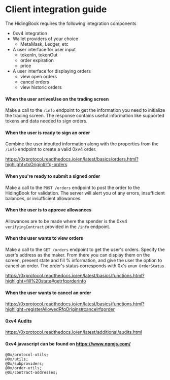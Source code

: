 # Client integration guide

The HidingBook requires the following integration components

 * 0xv4 integration
 * Wallet providers of your choice
    * MetaMask, Ledger, etc
 * A user interface for user input
    * tokenIn, tokenOut
    * order expiration
    * price
 * A user interface for displaying orders
    * view open orders
    * cancel orders
    * view historic orders

#### When the user arrivesUse on the trading screen
Make a call to the `/info` endpoint to get the information you need to initialize the trading screen. The response contains useful information like supported tokens and data needed to sign orders. 

#### When the user is ready to sign an order
Combine the user inputted information along with the properties from the `/info` endpoint to create a valid 0xv4 order.

https://0xprotocol.readthedocs.io/en/latest/basics/orders.html?highlight=txOrigin#rfq-orders

#### When you're ready to submit a signed order
Make a call to the `POST /orders` endpoint to post the order to the HidingBook for validation. The server will alert you of any errors, insufficient balances, or insufficient allowances.

#### When the user is to approve allowances
Allowances are to be made where the spender is the 0xv4 `verifyingContract` provided in the `/info` endpoint.  

#### When the user wants to view orders
Make a call to the `GET /orders` endpoint to get the user's orders. Specify the user's address as the maker. From there you can display them on the screen, present state and fill % information, and give the user the option to cancel an order. The order's status corresponds with 0x's `enum OrderStatus`

https://0xprotocol.readthedocs.io/en/latest/basics/functions.html?highlight=fill%20state#getrfqorderinfo

#### When the user wants to cancel an order
https://0xprotocol.readthedocs.io/en/latest/basics/functions.html?highlight=registerAllowedRfqOrigins#cancelrfqorder

#### 0xv4 Audits
https://0xprotocol.readthedocs.io/en/latest/additional/audits.html

#### 0xv4 javascript can be found on https://www.npmjs.com/
```
@0x/protocol-utils;
@0x/utils;
@0x/subproviders;
@0x/order-utils;
@0x/contract-addresses;
```
